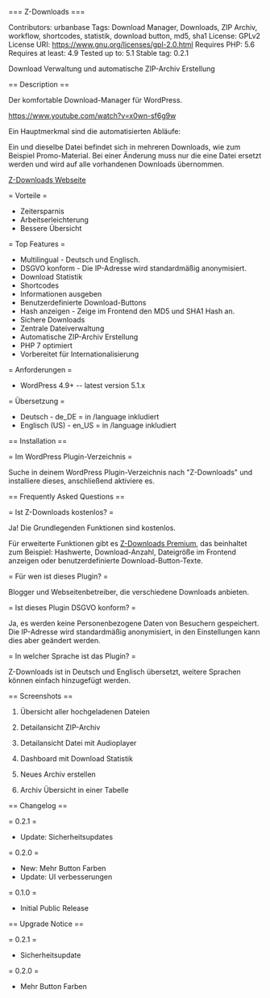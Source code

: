 === Z-Downloads ===

Contributors: urbanbase
Tags: Download Manager, Downloads, ZIP Archiv, workflow, shortcodes, statistik, download button, md5, sha1
License: GPLv2
License URI: https://www.gnu.org/licenses/gpl-2.0.html
Requires PHP: 5.6
Requires at least: 4.9
Tested up to: 5.1
Stable tag: 0.2.1

Download Verwaltung und automatische ZIP-Archiv Erstellung

== Description ==

Der komfortable Download-Manager für WordPress.

https://www.youtube.com/watch?v=x0wn-sf6g9w

Ein Hauptmerkmal sind die automatisierten Abläufe:

Ein und dieselbe Datei befindet sich in mehreren Downloads, wie zum Beispiel Promo-Material. Bei einer Änderung muss nur die eine Datei ersetzt werden und wird auf alle vorhandenen Downloads übernommen.

[Z-Downloads Webseite](https://code.urban-base.net/z-downloads?utm_source=wporg)

= Vorteile =

- Zeitersparnis
- Arbeitserleichterung
- Bessere Übersicht

= Top Features =

- Multilingual - Deutsch und Englisch.
- DSGVO konform - Die IP-Adresse wird standardmäßig anonymisiert.
- Download Statistik
- Shortcodes
- Informationen ausgeben
- Benutzerdefinierte Download-Buttons
- Hash anzeigen - Zeige im Frontend den MD5 und SHA1 Hash an.
- Sichere Downloads
- Zentrale Dateiverwaltung
- Automatische ZIP-Archiv Erstellung
- PHP 7 optimiert
- Vorbereitet für Internationalisierung

= Anforderungen =

- WordPress 4.9+ -- latest version 5.1.x

= Übersetzung =

- Deutsch - de_DE = in /language inkludiert
- Englisch (US) - en_US = in /language inkludiert

== Installation ==

= Im WordPress Plugin-Verzeichnis =

Suche in deinem WordPress Plugin-Verzeichnis nach "Z-Downloads" und installiere dieses, anschließend aktiviere es.

== Frequently Asked Questions ==

= Ist Z-Downloads kostenlos? =

Ja! Die Grundlegenden Funktionen sind kostenlos.

Für erweiterte Funktionen gibt es [Z-Downloads Premium](https://code.urban-base.net/z-downloads?utm_source=wporg), das beinhaltet zum Beispiel: Hashwerte, Download-Anzahl, Dateigröße im Frontend anzeigen oder benutzerdefinierte Download-Button-Texte.

= Für wen ist dieses Plugin? =

Blogger und Webseitenbetreiber, die verschiedene Downloads anbieten.

= Ist dieses Plugin DSGVO konform? =

Ja, es werden keine Personenbezogene Daten von Besuchern gespeichert. Die IP-Adresse wird standardmäßig anonymisiert, in den Einstellungen kann dies aber geändert werden.

= In welcher Sprache ist das Plugin? =

Z-Downloads ist in Deutsch und Englisch übersetzt, weitere Sprachen können einfach hinzugefügt werden.

== Screenshots ==

01. Übersicht aller hochgeladenen Dateien

02. Detailansicht ZIP-Archiv

03. Detailansicht Datei mit Audioplayer

04. Dashboard mit Download Statistik

05. Neues Archiv erstellen

06. Archiv Übersicht in einer Tabelle

== Changelog ==

= 0.2.1 =
- Update: Sicherheitsupdates

= 0.2.0 =
- New: Mehr Button Farben
- Update: UI verbesserungen

= 0.1.0 =
- Initial Public Release

== Upgrade Notice ==

= 0.2.1 =
- Sicherheitsupdate

= 0.2.0 =
- Mehr Button Farben